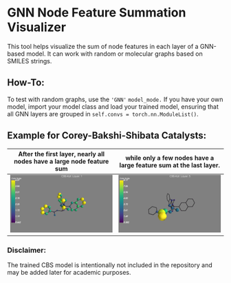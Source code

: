 # GNN Node Feature Summation Visualizer

This tool helps visualize the sum of node features in each layer of a GNN-based model. It can work with random or molecular graphs based on SMILES strings.

## How-To:

To test with random graphs, use the `'GNN'` `model_mode.` If you have your own model, import your model class and load your trained model, ensuring that all GNN layers are grouped in `self.convs = torch.nn.ModuleList()`. 

## Example for Corey-Bakshi-Shibata Catalysts:


After the first layer, nearly all nodes have a large node feature sum | while only a few nodes have a large feature sum at the last layer.
:-: | :-:
<img src='frames/frame_0000.png'> | <img src='frames/frame_0004.png'>

### Disclaimer:

The trained CBS model is intentionally not included in the repository and may be added later for academic purposes.
